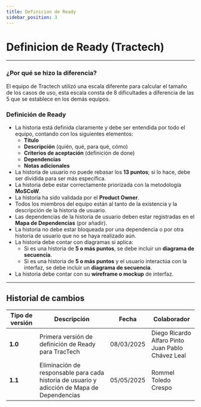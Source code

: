 ```yaml
---
title: Definicion de Ready
sidebar_position: 3
---
```


# Definicion de Ready (Tractech)

---
### ¿Por qué se hizo la diferencia?
El equipo de Tractech utilizó una escala diferente para calcular el tamaño de los casos de uso, esta escala consta de 8 dificultades a diferencia de las 5 que se establece en los demás equipos. 


### Definición de Ready
- La historia está definida claramente y debe ser entendida por todo el equipo, contando con los siguientes elementos:
  - **Título**
  - **Descripción** (quién, qué, para qué, cómo)
  - **Criterios de aceptación** (definición de done)
  - **Dependencias**
  - **Notas adicionales**
- La historia de usuario no puede rebasar los **13 puntos**; si lo hace, debe ser dividida para ser más específica.
- La historia debe estar correctamente priorizada con la metodología **MoSCoW**.
- La historia ha sido validada por el **Product Owner**.
- Todos los miembros del equipo están al tanto de la existencia y la descripción de la historia de usuario.
- Las dependencias de la historia de usuario deben estar registradas en el **Mapa de Dependencias** (por añadir).
- La historia no debe estar bloqueada por una dependencia o por otra historia de usuario que no se haya realizado aún.
- La historia debe contar con diagramas si aplica:
  - Si es una historia de **5 o más puntos**, se debe incluir un **diagrama de secuencia**.
  - Si es una historia de **5 o más puntos** y el usuario interactúa con la interfaz, se debe incluir un **diagrama de secuencia**.
- La historia debe contar con su **wireframe o mockup** de interfaz.

---

## Historial de cambios

| **Tipo de versión** | **Descripción**                    | **Fecha**  | **Colaborador**        |
|---------------------|------------------------------------| ---------- | ---------------------- |
| **1.0**             | Primera versión de definición de Ready para TracTech | 08/03/2025 | Diego Ricardo Alfaro Pinto <br/> Juan Pablo Chávez Leal |
| **1.1**             | Eliminación de responsable para cada historia de usuario y adicción de Mapa de Dependencias | 05/05/2025 | Rommel Toledo Crespo |
